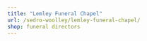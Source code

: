 ```yaml
---
title: "Lemley Funeral Chapel"
url: /sedro-woolley/lemley-funeral-chapel/
shop: funeral directors
---
```

